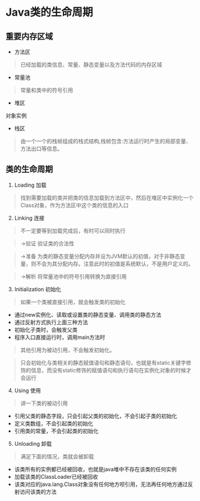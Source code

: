 # Java类的生命周期 #


## 重要内存区域 ##

- 方法区

>已经加载的类信息、常量、静态变量以及方法代码的内存区域
- 常量池

>常量和类中的符号引用
- 堆区

对象实例
- 栈区

>由一个一个的栈帧组成的栈式结构,栈帧包含:方法运行时产生的局部变量、方法出口等信息。

## 类的生命周期 ##

1. Loading 加载

>找到需要加载的类并把类的信息加载到方法区中，然后在堆区中实例化一个Class对象，作为方法区中这个类的信息的入口


2. Linking 连接

>不一定要等到加载完成后，有时可以同时执行

>→验证  验证类的合法性


>→准备  为类的静态变量分配内存并设为JVM默认的初值，对于非静态变量，则不会为其分配内存。注意此时的初值是系统默认，不是用户定义的。


>→解析  将常量池中的符号引用转换为直接引用


3. Initialization 初始化

>如果一个类被直接引用，就会触发类的初始化
>
- 通过new实例化、读取或设置类的静态变量、调用类的静态方法
- 通过反射方式执行上面三种方法
- 初始化子类时，会触发父类
- 程序入口直接运行时，调用main方法时


>其他引用为被动引用，不会触发初始化。

>只会初始化与类相关的静态赋值语句和静态语句，也就是有static关键字修饰的信息，而没有static修饰的赋值语句和执行语句在实例化对象的时候才会运行


4. Using 使用

>讲一下类的被动引用
>
- 引用父类的静态字段，只会引起父类的初始化，不会引起子类的初始化
- 定义类数组，不会引起类的初始化
- 引用类的常量，不会引起类的初始化

5. Unloading 卸载

>满足下面的情况，类就会被卸载
>


- 该类所有的实例都已经被回收，也就是java堆中不存在该类的任何实例
- 加载该类的ClassLoader已经被回收
- 该类对应的java.lang.Class对象没有任何地方呗引用，无法再任何地方通过反射访问该类的方法